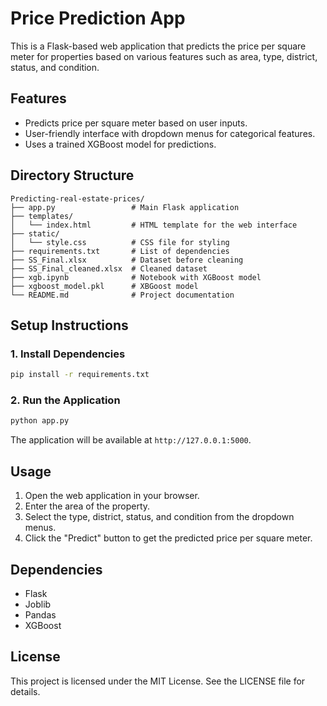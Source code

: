 # Price Prediction App

This is a Flask-based web application that predicts the price per square meter for properties based on various features such as area, type, district, status, and condition.

## Features

- Predicts price per square meter based on user inputs.
- User-friendly interface with dropdown menus for categorical features.
- Uses a trained XGBoost model for predictions.

## Directory Structure

```
Predicting-real-estate-prices/
├── app.py                 # Main Flask application
├── templates/
│   └── index.html         # HTML template for the web interface
├── static/
│   └── style.css          # CSS file for styling
├── requirements.txt       # List of dependencies
├── SS_Final.xlsx          # Dataset before cleaning
├── SS_Final_cleaned.xlsx  # Cleaned dataset
├── xgb.ipynb              # Notebook with XGBoost model
├── xgboost_model.pkl      # XBGoost model
└── README.md              # Project documentation
```

## Setup Instructions

### 1. Install Dependencies

```sh
pip install -r requirements.txt
```

### 2. Run the Application

```sh
python app.py
```

The application will be available at `http://127.0.0.1:5000`.

## Usage

1. Open the web application in your browser.
2. Enter the area of the property.
3. Select the type, district, status, and condition from the dropdown menus.
4. Click the "Predict" button to get the predicted price per square meter.

## Dependencies

- Flask
- Joblib
- Pandas
- XGBoost

## License

This project is licensed under the MIT License. See the LICENSE file for details.
